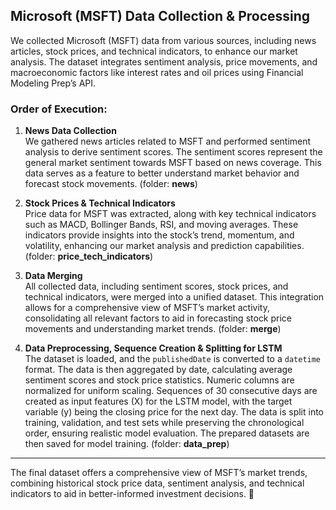 ## Microsoft (MSFT) Data Collection & Processing

We collected Microsoft (MSFT) data from various sources, including news articles, stock prices, and technical indicators, to enhance our market analysis. The dataset integrates sentiment analysis, price movements, and macroeconomic factors like interest rates and oil prices using Financial Modeling Prep’s API.

### Order of Execution:

1. **News Data Collection**  
   We gathered news articles related to MSFT and performed sentiment analysis to derive sentiment scores. The sentiment scores represent the general market sentiment towards MSFT based on news coverage. This data serves as a feature to better understand market behavior and forecast stock movements. (folder: **news**)

2. **Stock Prices & Technical Indicators**  
   Price data for MSFT was extracted, along with key technical indicators such as MACD, Bollinger Bands, RSI, and moving averages. These indicators provide insights into the stock’s trend, momentum, and volatility, enhancing our market analysis and prediction capabilities. (folder: **price_tech_indicators**)

3. **Data Merging**  
   All collected data, including sentiment scores, stock prices, and technical indicators, were merged into a unified dataset. This integration allows for a comprehensive view of MSFT’s market activity, consolidating all relevant factors to aid in forecasting stock price movements and understanding market trends. (folder: **merge**)

4. **Data Preprocessing, Sequence Creation & Splitting for LSTM**  
   The dataset is loaded, and the `publishedDate` is converted to a `datetime` format. The data is then aggregated by date, calculating average sentiment scores and stock price statistics. Numeric columns are normalized for uniform scaling. Sequences of 30 consecutive days are created as input features (X) for the LSTM model, with the target variable (y) being the closing price for the next day. The data is split into training, validation, and test sets while preserving the chronological order, ensuring realistic model evaluation. The prepared datasets are then saved for model training.
 (folder: **data_prep**)

---

The final dataset offers a comprehensive view of MSFT’s market trends, combining historical stock price data, sentiment analysis, and technical indicators to aid in better-informed investment decisions. 🚀

